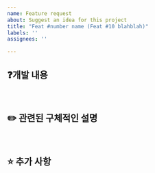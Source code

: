 ```yaml
---
name: Feature request
about: Suggest an idea for this project
title: "Feat #number name (Feat #10 blahblah)"
labels: ''
assignees: ''

---
```


## ❓개발 내용

<br>

## ✏️ 관련된 구체적인 설명

<br>

## ⭐️ 추가 사항